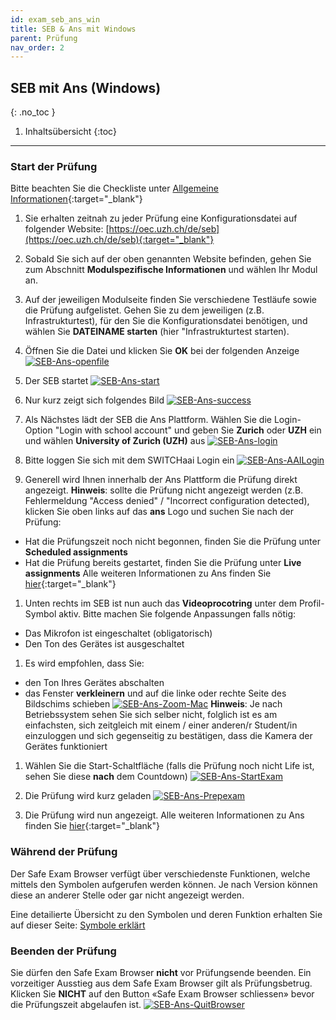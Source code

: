 ```yaml
---
id: exam_seb_ans_win
title: SEB & Ans mit Windows
parent: Prüfung
nav_order: 2
---
```


## SEB mit Ans (Windows)
{: .no_toc }

1. Inhaltsübersicht
{:toc}

---

### Start der Prüfung
Bitte beachten Sie die Checkliste unter [Allgemeine Informationen](https://uzh-oec.github.io/seb/exam_general_de.html){:target="_blank"}

1. Sie erhalten zeitnah zu jeder Prüfung eine Konfigurationsdatei auf folgender Website: [https://oec.uzh.ch/de/seb](https://oec.uzh.ch/de/seb){:target="_blank"}

1. Sobald Sie sich auf der oben genannten Website befinden, gehen Sie zum Abschnitt **Modulspezifische Informationen** und wählen Ihr Modul an.

1. Auf der jeweiligen Modulseite finden Sie verschiedene Testläufe sowie die Prüfung aufgelistet. Gehen Sie zu dem jeweiligen  (z.B. Infrastrukturtest), für den Sie die Konfigurationsdatei benötigen, und wählen Sie **DATEINAME starten** (hier "Infrastrukturtest starten). 

1. Öffnen Sie die Datei und klicken Sie **OK** bei der folgenden Anzeige
[![SEB-Ans-openfile](assets/SEB_Ans_openfile.png)](SEB_Ans_openfile.png)

1. Der SEB startet 
[![SEB-Ans-start](assets/SEB_Ans_start.png)](assets/SEB_Ans_start.png)

1. Nur kurz zeigt sich folgendes Bild
[![SEB-Ans-success](assets/SEB_Ans_success.png)](assets/SEB_Ans_success.png)

1. Als Nächstes lädt der SEB die Ans Plattform. Wählen Sie die Login-Option "Login with school account" und geben Sie **Zurich** oder **UZH** ein und wählen **University of Zurich (UZH)** aus
[![SEB-Ans-login](assets/SEB_Ans_login.png)](assets/SEB_Ans_login.png)

1. Bitte loggen Sie sich mit dem SWITCHaai Login ein
[![SEB-Ans-AAILogin](assets/SEB_Ans_AAILogin.png)](assets/SEB_Ans_AAILogin.png)

1. Generell wird Ihnen innerhalb der Ans Plattform die Prüfung direkt angezeigt.
**Hinweis**: sollte die Prüfung nicht angezeigt werden (z.B. Fehlermeldung "Access denied" / "Incorrect configuration detected), klicken Sie oben links auf das **ans** Logo und suchen Sie nach der Prüfung:
* Hat die Prüfungszeit noch nicht begonnen, finden Sie die Prüfung unter **Scheduled assignments**
* Hat die Prüfung bereits gestartet, finden Sie die Prüfung unter **Live assignments**
Alle weiteren Informationen zu Ans finden Sie [hier](https://uzh-oec.github.io/ans/exam-navigation-de.html){:target="_blank"}

1. Unten rechts im SEB ist nun auch das **Videoprocotring** unter dem Profil-Symbol aktiv. Bitte machen Sie folgende Anpassungen falls nötig:
* Das Mikrofon ist eingeschaltet (obligatorisch)
* Den Ton des Gerätes ist ausgeschaltet

1. Es wird empfohlen, dass Sie:
* den Ton Ihres Gerätes abschalten
* das Fenster **verkleinern** und auf die linke oder rechte Seite des Bildschims schieben
[![SEB-Ans-Zoom-Mac](assets/SEB_Ans_Zoom_minimize_mac.png)](assets/SEB_Ans_Zoom_minimize_mac.png)
**Hinweis**: Je nach Betriebssystem sehen Sie sich selber nicht, folglich ist es am einfachsten, sich zeitgleich mit einem / einer anderen/r Student/in einzuloggen und sich gegenseitig zu bestätigen, dass die Kamera der Gerätes funktioniert

1. Wählen Sie die Start-Schaltfläche (falls die Prüfung noch nicht Life ist, sehen Sie diese **nach** dem Countdown)
[![SEB-Ans-StartExam](assets/SEB_Ans_startexam.png)](assets/SEB_Ans_startexam.png)

1. Die Prüfung wird kurz geladen
[![SEB-Ans-Prepexam](assets/SEB_Ans_preptest.png)](assets/SEB_Ans_preptest.png)

1. Die Prüfung wird nun angezeigt.
Alle weiteren Informationen zu Ans finden Sie [hier](https://uzh-oec.github.io/ans/exam-navigation-de.html){:target="_blank"}


### Während der Prüfung

Der Safe Exam Browser verfügt über verschiedenste Funktionen, welche mittels den Symbolen aufgerufen werden können. Je nach Version können diese an anderer Stelle oder gar nicht angezeigt werden.

Eine detailierte Übersicht zu den Symbolen und deren Funktion erhalten Sie auf dieser Seite:
[Symbole erklärt](./icons_explained.md)

### Beenden der Prüfung
 
Sie dürfen den Safe Exam Browser **nicht** vor Prüfungsende beenden. Ein vorzeitiger Ausstieg aus dem Safe Exam Browser gilt als Prüfungsbetrug. Klicken Sie **NICHT** auf den Button «Safe Exam Browser schliessen» bevor die Prüfungszeit abgelaufen ist.
[![SEB-Ans-QuitBrowser](assets/SEB_Ans_donotquit.png)](assets/SEB_Ans_donotquit.png)
